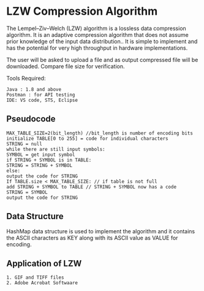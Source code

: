 # LZW Compression Algorithm

The Lempel–Ziv–Welch (LZW) algorithm is a lossless data compression algorithm. It is an adaptive compression algorithm that does not assume prior knowledge of the input data distribution.. It is simple to implement and has the potential for very high throughput in hardware implementations.

The user will be asked to upload a file and as output compressed file will be downloaded. Compare file size for verification.


Tools Required:
~~~
Java : 1.8 and above
Postman : for API testing
IDE: VS code, STS, Eclipse
~~~

## Pseudocode
~~~
MAX_TABLE_SIZE=2(bit_length) //bit_length is number of encoding bits
initialize TABLE[0 to 255] = code for individual characters
STRING = null
while there are still input symbols:
SYMBOL = get input symbol
if STRING + SYMBOL is in TABLE:
STRING = STRING + SYMBOL
else:
output the code for STRING
If TABLE.size < MAX_TABLE_SIZE: // if table is not full
add STRING + SYMBOL to TABLE // STRING + SYMBOL now has a code
STRING = SYMBOL
output the code for STRING
~~~

## Data Structure
HashMap data structure is used to implement the algorithm and it contains the ASCII characters as KEY along with its ASCII value as VALUE for encoding.

## Application of LZW
~~~
1. GIF and TIFF files
2. Adobe Acrobat Softwaare
~~~
